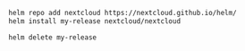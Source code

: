 ```bash
helm repo add nextcloud https://nextcloud.github.io/helm/
helm install my-release nextcloud/nextcloud
```

```bash
helm delete my-release
```